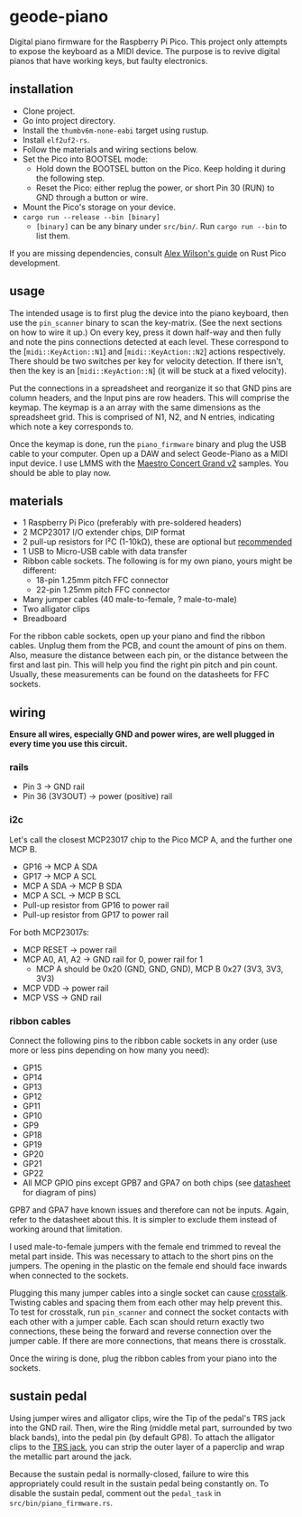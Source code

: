 # geode-piano

Digital piano firmware for the Raspberry Pi Pico.
This project only attempts to expose the keyboard as a MIDI device.
The purpose is to revive digital pianos that have working keys, but faulty electronics.

## installation

- Clone project.
- Go into project directory.
- Install the `thumbv6m-none-eabi` target using rustup.
- Install `elf2uf2-rs`.
- Follow the materials and wiring sections below.
- Set the Pico into BOOTSEL mode:
    - Hold down the BOOTSEL button on the Pico. Keep holding it during the following step.
    - Reset the Pico: either replug the power, or short Pin 30 (RUN) to GND through a button or wire.
- Mount the Pico's storage on your device.
- `cargo run --release --bin [binary]`
    - `[binary]` can be any binary under `src/bin/`. Run `cargo run --bin` to list them.

If you are missing dependencies, consult [Alex Wilson's guide](https://www.alexdwilson.dev/learning-in-public/how-to-program-a-raspberry-pi-pico) on Rust Pico development.

## usage

The intended usage is to first plug the device into the piano keyboard, then use the `pin_scanner` binary to
scan the key-matrix. (See the next sections on how to wire it up.)
On every key, press it down half-way and then fully and note the pins connections detected at each level.
These correspond to the [`midi::KeyAction::N1`] and [`midi::KeyAction::N2`] actions respectively.
There should be two switches per key for velocity detection.
If there isn't, then the key is an [`midi::KeyAction::N`] (it will be stuck at a fixed velocity).

Put the connections in a spreadsheet and reorganize it so that GND pins are column headers, and the Input pins are row headers.
This will comprise the keymap.
The keymap is a an array with the same dimensions as the spreadsheet grid.
This is comprised of N1, N2, and N entries, indicating which note a key corresponds to.

Once the keymap is done, run the `piano_firmware` binary and plug the USB cable to your computer.
Open up a DAW and select Geode-Piano as a MIDI input device.
I use LMMS with the [Maestro Concert Grand v2](https://www.linuxsampler.org/instruments.html) samples.
You should be able to play now.

## materials

- 1 Raspberry Pi Pico (preferably with pre-soldered headers)
- 2 MCP23017 I/O extender chips, DIP format
- 2 pull-up resistors for I²C (1-10kΩ), these are optional but [recommended](https://www.joshmcguigan.com/blog/internal-pull-up-resistor-i2c/)
- 1 USB to Micro-USB cable with data transfer
- Ribbon cable sockets. The following is for my own piano, yours might be different:
    - 18-pin 1.25mm pitch FFC connector
    - 22-pin 1.25mm pitch FFC connector
- Many jumper cables (40 male-to-female, ? male-to-male)
- Two alligator clips
- Breadboard

For the ribbon cable sockets, open up your piano and find the ribbon cables.
Unplug them from the PCB, and count the amount of pins on them.
Also, measure the distance between each pin,
or the distance between the first and last pin.
This will help you find the right pin pitch and pin count.
Usually, these measurements can be found on the datasheets for FFC sockets.

## wiring

**Ensure all wires, especially GND and power wires, are well plugged in every time you use this circuit.** 

### rails

- Pin 3 -> GND rail
- Pin 36 (3V3OUT) -> power (positive) rail

### i2c

Let's call the closest MCP23017 chip to the Pico MCP A, and the further one MCP B.

- GP16 -> MCP A SDA
- GP17 -> MCP A SCL
- MCP A SDA -> MCP B SDA
- MCP A SCL -> MCP B SCL
- Pull-up resistor from GP16 to power rail
- Pull-up resistor from GP17 to power rail

For both MCP23017s:

- MCP RESET -> power rail
- MCP A0, A1, A2 -> GND rail for 0, power rail for 1
    - MCP A should be 0x20 (GND, GND, GND), MCP B 0x27 (3V3, 3V3, 3V3)
- MCP VDD -> power rail
- MCP VSS -> GND rail

### ribbon cables

Connect the following pins to the ribbon cable sockets in any order (use more or less pins depending on how many you need):

- GP15
- GP14
- GP13
- GP12
- GP11
- GP10
- GP9
- GP18
- GP19
- GP20
- GP21
- GP22
- All MCP GPIO pins except GPB7 and GPA7 on both chips (see [datasheet](https://ww1.microchip.com/downloads/aemDocuments/documents/APID/ProductDocuments/DataSheets/MCP23017-Data-Sheet-DS20001952.pdf) for diagram of pins)

GPB7 and GPA7 have known issues and therefore can not be inputs.
Again, refer to the datasheet about this.
It is simpler to exclude them instead of working around that limitation.

I used male-to-female jumpers with the female end trimmed to reveal the metal part inside.
This was necessary to attach to the short pins on the jumpers.
The opening in the plastic on the female end should face inwards when connected to the sockets.

Plugging this many jumper cables into a single socket can cause [crosstalk](https://en.m.wikipedia.org/wiki/Crosstalk).
Twisting cables and spacing them from each other may help prevent this.
To test for crosstalk, run `pin_scanner` and connect the socket contacts with each other with a jumper cable.
Each scan should return exactly two connections, these being the forward and reverse connection over the jumper cable.
If there are more connections, that means there is crosstalk.

Once the wiring is done, plug the ribbon cables from your piano into the sockets.

## sustain pedal

Using jumper wires and alligator clips, wire the Tip of the pedal's TRS jack into the GND rail.
Then, wire the Ring (middle metal part, surrounded by two black bands), into the pedal pin (by default GP8).
To attach the alligator clips to the [TRS jack](https://en.m.wikipedia.org/wiki/Phone_connector_(audio)#Design), you can strip the outer layer of a paperclip and wrap the metallic part around the jack.

Because the sustain pedal is normally-closed, failure to wire this appropriately could result in the sustain pedal being constantly on.
To disable the sustain pedal, comment out the `pedal_task` in `src/bin/piano_firmware.rs`.
